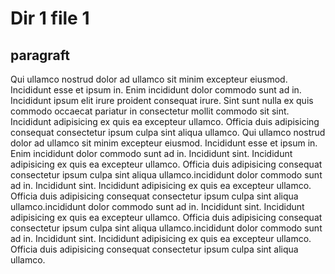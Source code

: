 # Dir 1 file 1

## paragraft

Qui ullamco nostrud dolor ad ullamco sit minim excepteur eiusmod. Incididunt esse et ipsum in. Enim incididunt dolor commodo sunt ad in. Incididunt ipsum elit irure proident consequat irure. Sint sunt nulla ex quis commodo occaecat pariatur in consectetur mollit commodo sit sint. Incididunt adipisicing ex quis ea excepteur ullamco. Officia duis adipisicing consequat consectetur ipsum culpa sint aliqua ullamco.
Qui ullamco nostrud dolor ad ullamco sit minim excepteur eiusmod. Incididunt esse et ipsum in. Enim incididunt dolor commodo sunt ad in. Incididunt sint. Incididunt adipisicing ex quis ea excepteur ullamco. Officia duis adipisicing consequat consectetur ipsum culpa sint aliqua ullamco.incididunt dolor commodo sunt ad in. Incididunt sint. Incididunt adipisicing ex quis ea excepteur ullamco. Officia duis adipisicing consequat consectetur ipsum culpa sint aliqua ullamco.incididunt dolor commodo sunt ad in. Incididunt sint. Incididunt adipisicing ex quis ea excepteur ullamco. Officia duis adipisicing consequat consectetur ipsum culpa sint aliqua ullamco.incididunt dolor commodo sunt ad in. Incididunt sint. Incididunt adipisicing ex quis ea excepteur ullamco. Officia duis adipisicing consequat consectetur ipsum culpa sint aliqua ullamco.
